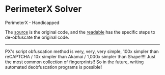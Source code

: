 # PerimeterX Solver
PerimeterX - Handicapped

The [source](source) is the original code, and the [readable](readable) has the specific steps to de-obfuscate the original code.

---------

PX's script obfuscation method is very, very, very simple, 100x simpler than reCAPTCHA / 10x simpler than Akamai / 1,000x simpler than Shape!!!! Just the most common collection of fingerprints!! So in the future, writing automated deobfuscation programs is possible!

